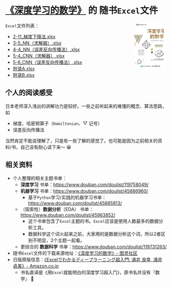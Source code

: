 # [《深度学习的数学》](https://book.douban.com/subject/33414479/) 的 随书`Excel`文件

<img src="face.jpeg" width="20%" align="right" />

`Excel`文件列表：

- [2-11_梯度下降法.xlsx](2-11_梯度下降法.xlsx)
- [3-5_NN（求解器）.xlsx](3-5_NN（求解器）.xlsx)
- [4-4_NN（误差反向传播法）.xlsx](4-4_NN（误差反向传播法）.xlsx)
- [5-4_CNN（求解器）.xlsx](5-4_CNN（求解器）.xlsx)
- [5-6_CNN（误差反向传播法）.xlsx](5-6_CNN（误差反向传播法）.xlsx)
- [附录A.xlsx](附录A.xlsx)
- [附录B.xlsx](附录B.xlsx)

## 个人的阅读感受

日本老师深入浅出的讲解功力是较好。一些之前听起来的难懂的概念、算法思路，如

- 梯度、哈密顿算子（`Hamiltonian`、▽ 记号）
- 误差反向传播法

当然肯定不能说理解了，只是有一些了解的感觉了。也可能是因为之前相关的资料/书，自己没有耐心读下来～ 😁

## 相关资料

- 个人整理的相关主题书单：
    - **深度学习** 书单：https://www.douban.com/doulist/119758049/
    - **机器学习** 书单：https://www.douban.com/doulist/45886960/
        - 基于`Python`学习/实践的机器学习书单：https://www.douban.com/doulist/45885813/
    - （探索性）**数据分析**（EDA） 书单：https://www.douban.com/doulist/45963852/  
        - 这个书单包含了`Excel`主题的书。`Excel`应该是使用人数最多的数据分析工具。
        - 数据科学这个词火起来之前，大家用的是数据分析这个词，所以2者区别不明显，2个主题一起看。
    - 更综合的 **数据科学** 书单：https://www.douban.com/doulist/119731263/
- 随书`Excel`文件的下载来源地址：[《深度学习的数学》- 图灵社区](https://www.ituring.com.cn/book/2593)
- 日版原版信息：[《Excelでわかるディープラーニング超入門: 涌井 良幸, 涌井 貞美》- Amazon.co.jp](https://www.amazon.co.jp/dp/4774194743)
    - 书名直译是《用`Excel`就能明白的深度学习超入门》，原书名并没有『数学』 🤣
